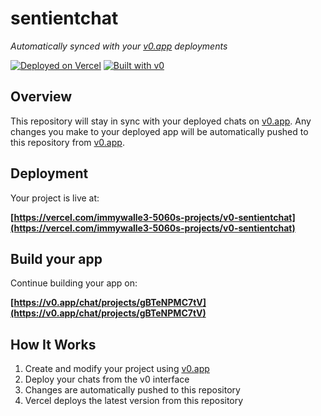 # sentientchat

*Automatically synced with your [v0.app](https://v0.app) deployments*

[![Deployed on Vercel](https://img.shields.io/badge/Deployed%20on-Vercel-black?style=for-the-badge&logo=vercel)](https://vercel.com/immywalle3-5060s-projects/v0-sentientchat)
[![Built with v0](https://img.shields.io/badge/Built%20with-v0.app-black?style=for-the-badge)](https://v0.app/chat/projects/gBTeNPMC7tV)

## Overview

This repository will stay in sync with your deployed chats on [v0.app](https://v0.app).
Any changes you make to your deployed app will be automatically pushed to this repository from [v0.app](https://v0.app).

## Deployment

Your project is live at:

**[https://vercel.com/immywalle3-5060s-projects/v0-sentientchat](https://vercel.com/immywalle3-5060s-projects/v0-sentientchat)**

## Build your app

Continue building your app on:

**[https://v0.app/chat/projects/gBTeNPMC7tV](https://v0.app/chat/projects/gBTeNPMC7tV)**

## How It Works

1. Create and modify your project using [v0.app](https://v0.app)
2. Deploy your chats from the v0 interface
3. Changes are automatically pushed to this repository
4. Vercel deploys the latest version from this repository
